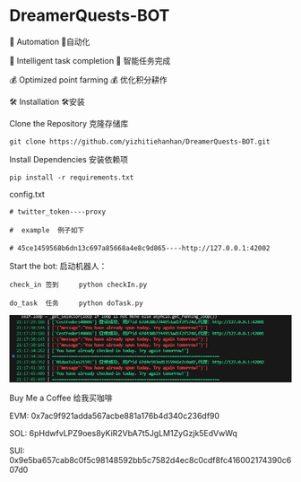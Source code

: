 # DreamerQuests-BOT

🤖 Automation
🤖自动化



🌾 Intelligent task completion
🌾 智能任务完成


💰 Optimized point farming
💰 优化积分耕作



🛠️ Installation  🛠️安装

Clone the Repository  克隆存储库


    git clone https://github.com/yizhitiehanhan/DreamerQuests-BOT.git


Install Dependencies  安装依赖项

    pip install -r requirements.txt
    


config.txt 

    # twitter_token----proxy
    
    #  example  例子如下
    
    # 45ce1459568b6dn13c697a85668a4e8c9d865----http://127.0.0.1:42002
    

Start the bot:   启动机器人：

    check_in 签到     python checkIn.py
    
    do_task  任务     python doTask.py
    


![alt text](1742045205598.png)    


Buy Me a Coffee  给我买咖啡

EVM: 0x7ac9f921adda567acbe881a176b4d340c236df90

SOL: 6pHdwfvLPZ9oes8yKiR2VbA7t5JgLM1ZyGzjk5EdVwWq

SUI: 0x9e5ba657cab8c0f5c98148592bb5c7582d4ec8c0cdf8fc416002174390c607d0

